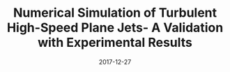 ---
title: "Numerical Simulation of Turbulent High-Speed Plane Jets- A Validation with Experimental Results"
permalink: /conference/2017-turbulent-jets
excerpt: "**Sharma, Vatsalya** and Assam, Ashwani and Eswaran, Vinayak"
date: 2017-12-27
venue: "Proceedings of the 24th National and 2nd International ISHMT-ASTFE Heat and Mass Transfer Conference (IHMTC-2017)"
paperurl: "https://doi.org/10.1615/IHMTC-2017.1220"
---